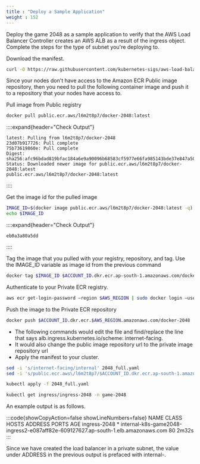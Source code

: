 ```yaml
---
title : "Deploy a Sample Application"
weight : 152
---
```


Deploy the game 2048 as a sample application to verify that the AWS Load Balancer Controller creates an AWS ALB as a result of the ingress object. Complete the steps for the type of subnet you're deploying to.

Download the manifest.


```bash
curl -O https://raw.githubusercontent.com/kubernetes-sigs/aws-load-balancer-controller/v2.5.4/docs/examples/2048/2048_full.yaml
```

Since your nodes don't have access to the Amazon ECR Public image repository, then you need to pull the following container image and push it to a repository that your nodes have access to.

Pull image from Public registry


```bash
docker pull public.ecr.aws/l6m2t8p7/docker-2048:latest
```


::::expand{header="Check Output"}
```
latest: Pulling from l6m2t8p7/docker-2048
23d07b917726: Pull complete 
75b73619860e: Pull complete 
Digest: sha256:afc96bdad819bfac184a6e9a90096b68583cf5977e66fa985143bde37e847a50
Status: Downloaded newer image for public.ecr.aws/l6m2t8p7/docker-2048:latest
public.ecr.aws/l6m2t8p7/docker-2048:latest
```
::::

Get the image id for the pulled image


```bash
IMAGE_ID=$(docker image public.ecr.aws/l6m2t8p7/docker-2048:latest -q)
echo $IMAGE_ID
```


::::expand{header="Check Output"}
```
eb0a3a80a5dd
```
::::

Tag the image that you pulled with your registry, repository, and tag. Use the IMAGE_ID variable as image id from the previous command

```bash
docker tag $IMAGE_ID $ACCOUNT_ID.dkr.ecr.ap-south-1.amazonaws.com/docker-2048
```


Authenticate to your Private ECR registry.


```bash
aws ecr get-login-password —region $AWS_REGION | sudo docker login —username AWS --password-stdin $ACCOUNT_ID.dkr.ecr.ap-south-1.amazonaws.com
```


Push the image to the Private ECR repository


```bash
docker push $ACCOUNT_ID.dkr.ecr.$AWS_REGION.amazonaws.com/docker-2048
```


- The following commands would edit the file and find/replace the line that says alb.ingress.kubernetes.io/scheme: internet-facing.
- It would also change the public image repository url to the private image repository url
- Apply the manifest to your cluster.

```bash
sed -i 's/internet-facing/internal' 2048_full.yaml
sed -i 's/public.ecr.aws\/l6m2t8p7/$ACCOUNT_ID.dkr.ecr.ap-south-1.amazonaws.com' 2048_full.yaml
```


```bash
kubectl apply -f 2048_full.yaml
```



```bash
kubectl get ingress/ingress-2048 -n game-2048
```


An example output is as follows.

:::code{showCopyAction=false showLineNumbers=false}
NAME           CLASS    HOSTS   ADDRESS                                                                   		   PORTS   AGE
ingress-2048   <none>   *       internal-k8s-game2048-ingress2-e087aff82e-609127627.ap-south-1.elb.amazonaws.com   80      2m32s
:::

Since we have created the load balancer in a private subnet, the value under ADDRESS in the previous output is prefaced with internal-.